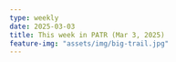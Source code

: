 ```yaml
---
type: weekly
date: 2025-03-03
title: This week in PATR (Mar 3, 2025)
feature-img: "assets/img/big-trail.jpg"
---
```




